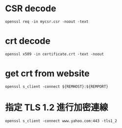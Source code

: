 # CSR decode
```
openssl req -in mycsr.csr -noout -text
```
# crt decode
```
openssl x509 -in certificate.crt -text -noout
```

# get crt from website
```
openssl s_client -connect ${REMHOST}:${REMPORT}
```

# 指定 TLS 1.2 進行加密連線
```
openssl s_client -connect www.yahoo.com:443 -tls1_2
```